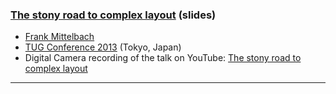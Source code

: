 
### <a href="{{site.baseurl}}/publications/2013-10-23-stony-beamer.pdf" target="_blank" onclick="vgwPixelCall('ed9f85d2535846afbbfc4b009a9aa393');">The stony road to complex layout</a>  (slides)

+ [Frank Mittelbach]({{site.baseurl}}/about/team/#frank-mittelbach)
+ [TUG Conference 2013](http://tug.org/tug2013/) (Tokyo, Japan)
+ Digital Camera recording of the talk on YouTube: [The stony road to complex layout](http://youtu.be/jcY1zLJNqX0)

***

